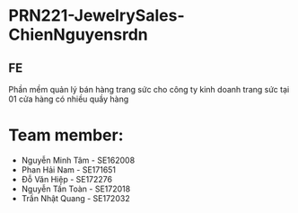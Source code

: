 # PRN221-JewelrySales-ChienNguyensrdn
## FE
Phần mềm quản lý bán hàng trang sức cho công ty kinh doanh trang sức tại 01 cửa hàng có nhiều quầy hàng

# Team member:
-	Nguyễn Minh Tâm - SE162008
-	Phan Hải Nam - SE171651
-	Đỗ Văn Hiệp - SE172276
-	Nguyễn Tấn Toàn - SE172018
-	Trần Nhật Quang - SE172032
